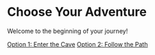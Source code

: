 <!DOCTYPE html>
<html lang="en">
<head>
  <meta charset="UTF-8">
  <meta name="viewport" content="width=device-width, initial-scale=1.0">
  <link rel="stylesheet" href="style.css">
  <title>Adventure Story</title>
</head>
<body>
  <h1>Choose Your Adventure</h1>
  <p>Welcome to the beginning of your journey!</p>
  <a href="page1.html">Option 1: Enter the Cave</a>
  <a href="page2.html">Option 2: Follow the Path</a>
</body>
</html>
